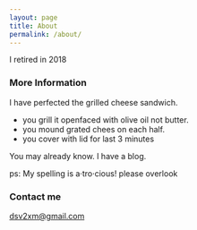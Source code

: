 ```yaml
---
layout: page
title: About
permalink: /about/
---
```

    
I retired in 2018   

### More Information

I have perfected the grilled cheese sandwich.
- you grill it openfaced with olive oil not butter.
- you mound grated chees on each half.
- you cover with lid for last 3 minutes

You may already know. I have a blog. 


ps: My spelling is a·tro·cious! please overlook

### Contact me

[dsv2xm@gmail.com](mailto:dsv2xm@gmail.com)  

